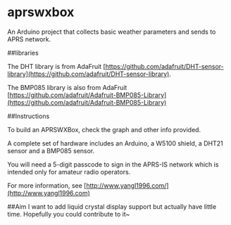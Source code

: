aprswxbox
=========

An Arduino project that collects basic weather parameters and sends to APRS network.

##libraries

The DHT library is from AdaFruit [https://github.com/adafruit/DHT-sensor-library](https://github.com/adafruit/DHT-sensor-library).

The BMP085 library is also from AdaFruit [https://github.com/adafruit/Adafruit-BMP085-Library](https://github.com/adafruit/Adafruit-BMP085-Library)

##Instructions

To build an APRSWXBox, check the graph and other info provided.

A complete set of hardware includes an Arduino, a W5100 shield, a DHT21 sensor and a BMP085 sensor.

You will need a 5-digit passcode to sign in the APRS-IS network which is intended only for amateur radio operators.

For more information, see [http://www.yangl1996.com/](http://www.yangl1996.com) 

##Aim
I want to add liquid crystal display support but actually have little time.
Hopefully you could contribute to it~
